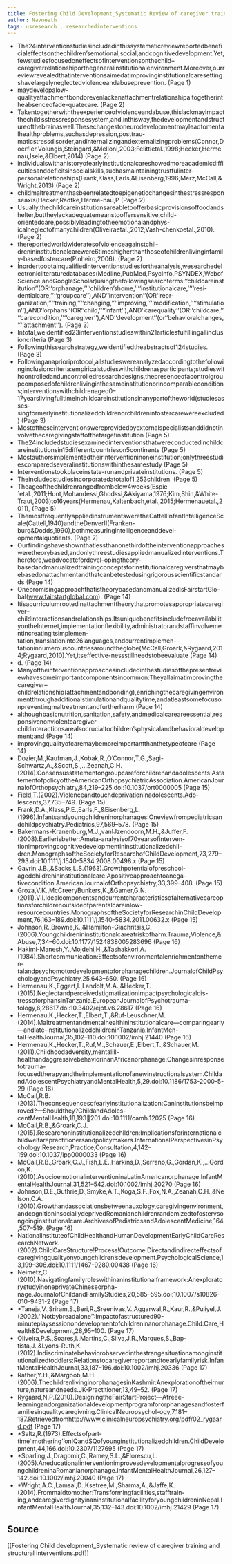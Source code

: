 ```yaml
---
title: Fostering Child Development_Systematic Review of caregiver training and structural interventions
author: Navneeth
tags: usresearch , researchedinterventions
---
```



- The24interventionstudiesincludedinthissystematicreviewreportedbeneficialeffectsonthechildren’semotional,social,andcognitivedevelopment.Yet,fewstudiesfocusedoneffectsofinterventionsonthechild–caregiverrelationshiporthegeneralinstitutionalenvironment.Moreover,ourreviewrevealedthatinterventionsaimedatimprovinginstitutionalcaresettingshavelargelyneglectedviolenceandabuseprevention. (Page 1)
- maydevelopalow-qualityattachmentbondorevenlackanattachmentrelationshipaltogetherintheabsenceofade-quatecare. (Page 2)
- Takentogetherwiththeexperienceofviolenceandabuse,thislackmayimpactthechild’sstressresponsesystem,and,inthisway,thedevelopmentandstructureofthebrainaswell.Thesechangestoneurodevelopmentmayleadtomentalhealthproblems,suchasdepression,posttrau-maticstressdisorder,andinternalizingandexternalizingproblems(Connor,Doerfler,Volungis,Steingard,&Melloni,2003;Felittietal.,1998;Hecker,Hermenau,Isele,&Elbert,2014) (Page 2)
- individualswithahistoryofearlyinstitutionalcareshowedmoreacademicdifficultiesanddeficitsinsocialskills,suchasmaintainingtrustfulinter-personalrelationships(Frank,Klass,Earls,&Eisenberg,1996;Merz,McCall,&Wright,2013) (Page 2)
- childmaltreatmenthasbeenrelatedtoepigeneticchangesinthestressresponseaxis(Hecker,Radtke,Herme-nau,P (Page 2)
- Usually,thechildcareinstitutionsareabletoofferbasicprovisionsoffoodandshelter,buttheylackadequatemeanstooffersensitive,child-orientedcare,possiblyleadingtotheemotionalandphys-icalneglectofmanychildren(Oliveiraetal.,2012;Vash-chenkoetal.,2010). (Page 2)
- thereportedworldwideratesofviolenceagainstchil-drenininstitutionalcarewere6timeshigherthanthoseofchildrenlivinginfamily-basedfostercare(Pinheiro,2006). (Page 2)
- Inordertoobtainqualifiedinterventionstudiesfortheanalysis,wesearchedelectronicliteraturedatabases(Medline,PubMed,PsycInfo,PSYNDEX,WebofScience,andGoogleScholar)usingthefollowingsearchterms:‘‘childcareinstitution’’(OR‘‘orphanage,’’‘‘children’shome,’’‘‘institutionalcare,’’‘‘resi-dentialcare,’’‘‘groupcare’’),AND‘‘intervention’’(OR‘‘reor-ganization,’’‘‘training,’’‘‘changing,’’‘‘improving,’’‘‘modification,’’‘‘stimulation’’),AND‘‘orphans’’(OR‘‘child,’’‘‘infant’’),AND‘‘carequality’’(OR‘‘childcare,’’‘‘carecondition,’’‘‘caregiver’’),AND‘‘development’’(or‘‘behavioralchanges,’’‘‘attachment’’). (Page 3)
- Intotal,weidentified23interventionstudieswithin21articlesfulfillingallinclusioncriteria (Page 3)
- Followingthissearchstrategy,weidentifiedtheabstractsof124studies. (Page 3)
- Followinganaprioriprotocol,allstudieswereanalyzedaccordingtothefollowinginclusioncriteria:empiricalstudieswithchildrenasparticipants;studieswithcontrolledanduncontrolledresearchdesigns,thepresenceofacontrolgroupcomposedofchildrenlivinginthesameinstitutionorincomparableconditions;interventionswithchildrenaged0–17yearslivingfulltimeinchildcareinstitutionsinanypartoftheworld(studiesasses-singformerlyinstitutionalizedchildrenorchildreninfostercarewereexcluded) (Page 3)
- Mostoftheseinterventionswereprovidedbyexternalspecialistsanddidnotinvolvethecaregivingstaffofthetargetinstitution (Page 5)
- The24includedstudiesexaminedinterventionsthatwereconductedinchildcareinstitutionsin15differentcountrieson5continents (Page 5)
- Mostauthorsimplementedtheirinterventioninoneinstitution;onlythreestudiescomparedseveralinstitutionswithinthesamestudy (Page 5)
- Interventionstookplaceinstate-runandprivateinstitutions. (Page 5)
- Theincludedstudiesincorporatedatotalof1,253children. (Page 5)
- Theageofthechildrenrangedfrombelow4weeks(Espie´etal.,2011;Hunt,Mohandessi,Ghodssi,&Akiyama,1976;Kim,Shin,&White-Traut,2003)to16years(Hermenau,Kaltenbach,etal.,2015;Hermenauetal.,2011), (Page 5)
- ThemostfrequentlyappliedinstrumentsweretheCattellInfantIntelligenceScale(Cattell,1940)andtheDenverII(Franken-burg&Dodds,1990),bothmeasuringintelligenceanddevel-opmentalquotients. (Page 7)
- Ourfindingshaveshownthatlessthanonethirdoftheinterventionapproachesweretheorybased,andonlythreestudiesappliedmanualizedinterventions.Therefore,weadvocatefordevel-opingtheory-basedandmanualizedtrainingconceptsforinstitutionalcaregiversthatmaybebasedonattachmentandthatcanbetestedusingrigorousscientificstandards (Page 14)
- OnepromisingapproachthatistheorybasedandmanualizedisFairstartGlo-bal(www.fairstartglobal.com). (Page 14)
- Itisacurriculumrootedinattachmenttheorythatpromotesappropriatecaregiver–childinteractionsandrelationships.ItsuniquebenefitsincludefreeavailabilityontheInternet,implementationflexibility,administratorandstaffinvolvementincreatingitsimplemen-tation,translationinto26languages,andcurrentimplemen-tationinnumerouscountriesaroundtheglobe(McCall,Groark,&Rygaard,2014;Rygaard,2010).Yet,itseffective-nessstillneedstobeevaluate (Page 14)
- d. (Page 14)
- Manyoftheinterventionapproachesincludedinthestudiesofthepresentreviewhavesomeimportantcomponentsincommon:Theyallaimatimprovingthecaregiver–childrelationship(attachmentandbonding),enrichingthecaregivingenvironmentthroughadditionalstimulationandqualitytime,andatleastsomefocusonpreventingmaltreatmentandfurtherharm (Page 14)
- althoughbasicnutrition,sanitation,safety,andmedicalcareareessential,responsivenonviolentcaregiver–childinteractionsarealsocrucialtochildren’sphysicalandbehavioraldevelopment;and (Page 14)
- improvingqualityofcaremaybemoreimportantthanthetypeofcare (Page 14)
- Dozier,M.,Kaufman,J.,Kobak,R.,O’Connor,T.G.,Sagi-Schwartz,A.,&Scott,S.,...Zeanah,C.H.(2014).Consensusstatementongroupcareforchildrenandadolescents:AstatementofpolicyoftheAmericanOrthopsychiatricAssociation.AmericanJournalofOrthopsychiatry,84,219–225.doi:10.1037/ort0000005 (Page 15)
- Field,T.(2002).Violenceandtouchdeprivationinadolescents.Ado-lescents,37,735–749. (Page 15)
- Frank,D.A.,Klass,P.E.,Earls,F.,&Eisenberg,L.(1996).Infantsandyoungchildreninorphanages:Oneviewfrompediatricsandchildpsychiatry.Pediatrics,97,569–578. (Page 15)
- Bakermans-Kranenburg,M.J.,vanIJzendoorn,M.H.,&Juffer,F.(2008).Earlierisbetter:Ameta-analysisof70yearsofinterven-tionimprovingcognitivedevelopmentininstitutionalizedchil-dren.MonographsoftheSocietyforResearchofChildDevelopment,73,279–293.doi:10.1111/j.1540-5834.2008.00498.x (Page 15)
- Gavrin,J.B.,&Sacks,L.S.(1963).Growthpotentialofpreschool-agedchildrenininstitutionalcare:Apositiveapproachtoanega-tivecondition.AmericanJournalofOrthopsychiatry,33,399–408. (Page 15)
- Groza,V.K.,McCreeryBunkers,K.,&Gamer,G.N.(2011).VII.Idealcomponentsandcurrentcharacteristicsofalternativecareoptionsforchildrenoutsideofparentalcareinlow-resourcecountries.MonographsoftheSocietyforResearchinChildDevelopment,76,163–189.doi:10.1111/j.1540-5834.2011.00632.x (Page 15)
- Johnson,R.,Browne,K.,&Hamilton-Giachritsis,C.(2006).Youngchildrenininstitutionalcareatriskofharm.Trauma,Violence,&Abuse,7,34–60.doi:10.1177/1524838005283696 (Page 16)
- Hakimi-Manesh,Y.,Mojdehi,H.,&Tashakkori,A.(1984).Shortcommunication:Effectsofenvironmentalenrichmentonthemen-talandpsychomotordevelopmentoforphanagechildren.JournalofChildPsychologyandPsychiatry,25,643–650. (Page 16)
- Hermenau,K.,Eggert,I.,Landolt,M.A.,&Hecker,T.(2015).Neglectandperceivedstigmatizationimpactpsychologicaldis-tressoforphansinTanzania.EuropeanJournalofPsychotrauma-tology,6,28617.doi:10.3402/ejpt.v6.28617 (Page 16)
- Hermenau,K.,Hecker,T.,Elbert,T.,&Ruf-Leuschner,M.(2014).Maltreatmentandmentalhealthininstitutionalcare—comparingearly—andlate-institutionalizedchildreninTanzania.InfantMen-talHealthJournal,35,102–110.doi:10.1002/imhj.21440 (Page 16)
- Hermenau,K.,Hecker,T.,Ruf,M.,Schauer,E.,Elbert,T.,&Schauer,M.(2011).Childhoodadversity,mentalill-healthandaggressivebehaviorinanAfricanorphanage:Changesinresponsetotrauma-focusedtherapyandtheimplementationofanewinstructionalsystem.ChildandAdolescentPsychiatryandMentalHealth,5,29.doi:10.1186/1753-2000-5-29 (Page 16)
- McCall,R.B.(2013).Theconsequencesofearlyinstitutionalization:Caninstitutionsbeimproved?—Shouldthey?ChildandAdoles-centMentalHealth,18,193201.doi:10.1111/camh.12025 (Page 16)
- McCall,R.B.,&Groark,C.J.(2015).Researchoninstitutionalizedchildren:Implicationsforinternationalchildwelfarepractitionersandpolicymakers.InternationalPerspectivesinPsychology:Research,Practice,Consultation,4,142–159.doi:10.1037/ipp0000033 (Page 16)
- McCall,R.B.,Groark,C.J.,Fish,L.E.,Harkins,D.,Serrano,G.,Gordan,K.,...Gordon,K.(2010).AsocioemotionalinterventioninaLatinAmericanorphanage.InfantMentalHealthJournal,31,521–542.doi:10.1002/imhj.20270 (Page 16)
- Johnson,D.E.,Guthrie,D.,Smyke,A.T.,Koga,S.F.,Fox,N.A.,Zeanah,C.H.,&Nelson,C.A.(2010).Growthandassociationsbetweenauxology,caregivingenvironment,andcognitioninsociallydeprivedRomanianchildrenrandomizedtofostervsongoinginstitutionalcare.ArchivesofPediatricsandAdolescentMedicine,164,507–519. (Page 16)
- NationalInstituteofChildHealthandHumanDevelopmentEarlyChildCareResearchNetwork.(2002).ChildCareStructure!Process!Outcome:Directandindirecteffectsofcaregivingqualityonyoungchildren’sdevelopment.PsychologicalScience,13,199–306.doi:10.1111/1467-9280.00438 (Page 16)
- Neimetz,C.(2010).Navigatingfamilyroleswithinaninstitutionalframework:AnexploratorystudyinoneprivateChineseorpha-nage.JournalofChildandFamilyStudies,20,585–595.doi:10.1007/s10826-010-9431-2 (Page 17)
- *Taneja,V.,Sriram,S.,Beri,R.,Sreenivas,V.,Aggarwal,R.,Kaur,R.,&Puliyel,J.(2002).‘‘Notbybreadalone’’:Impactofastructured90-minuteplaysessionondevelopmentofchildreninanorphanage.Child:Care,Health&Development,28,95–100. (Page 17)
- Oliveira,P.S.,Soares,I.,Martins,C.,Silva,J.R.,Marques,S.,Bap-tista,J.,&Lyons-Ruth,K.(2012).Indiscriminatebehaviorobservedinthestrangesituationamonginstitutionalizedtoddlers:Relationstocaregiverreportandtoearlyfamilyrisk.InfantMentalHealthJournal,33,187–196.doi:10.1002/imhj.20336 (Page 17)
- Rather,Y.H.,&Margoob,M.H.(2006).ThechildrenlivinginorphanagesinKashmir:Anexplorationoftheirnurture,natureandneeds.JK-Practitioner,13,49–52. (Page 17)
- Rygaard,N.P.(2010).DesigningtheFairStartProject—Afreee-learningandorganizationaldevelopmentprogramfororphanagesandfosterfamiliesinqualitycaregivning.ClinicalNeuropsychol-ogy,7,181–187.Retrievedfromhttp://www.clinicalneuropsychiatry.org/pdf/02_rygaard.pdf (Page 17)
- *Saltz,R.(1973).Effectsofpart-time‘‘mothering’’onIQandSQofyounginstitutionalizedchildren.ChildDevelopment,44,166.doi:10.2307/1127695 (Page 17)
- *Sparling,J.,Dragomir,C.,Ramey,S.L.,&Florescu,L.(2005).AneducationalinterventionimprovesdevelopmentalprogressofyoungchildreninaRomanianorphanage.InfantMentalHealthJournal,26,127–142.doi:10.1002/imhj.20040 (Page 17)
- *Wright,A.C.,Lamsal,D.,Ksetree,M.,Sharma,A.,&Jaffe,K.(2014).Frommaidtomother:Transformingfacilities,stafftrain-ing,andcaregiverdignityinaninstitutionalfacilityforyoungchildreninNepal.InfantMentalHealthJournal,35,132–143.doi:10.1002/imhj.21429 (Page 17)

## Source
[[Fostering Child development_Systematic review of caregiver training and structural interventions.pdf]]